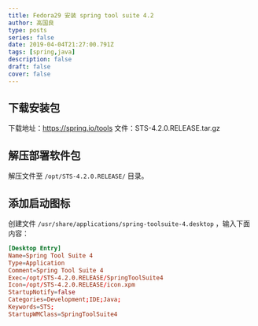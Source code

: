 ```yaml
---
title: Fedora29 安装 spring tool suite 4.2
author: 高国良
type: posts
series: false
date: 2019-04-04T21:27:00.791Z
tags: [spring,java]
description: false
draft: false 
cover: false
---
```


## 下载安装包

下载地址：https://spring.io/tools
文件：STS-4.2.0.RELEASE.tar.gz

## 解压部署软件包

解压文件至 `/opt/STS-4.2.0.RELEASE/` 目录。

## 添加启动图标

创建文件 `/usr/share/applications/spring-toolsuite-4.desktop` ，输入下面内容：

```conf
[Desktop Entry]
Name=Spring Tool Suite 4
Type=Application
Comment=Spring Tool Suite 4
Exec=/opt/STS-4.2.0.RELEASE/SpringToolSuite4
Icon=/opt/STS-4.2.0.RELEASE/icon.xpm
StartupNotify=false
Categories=Development;IDE;Java;
Keywords=STS;
StartupWMClass=SpringToolSuite4
```
